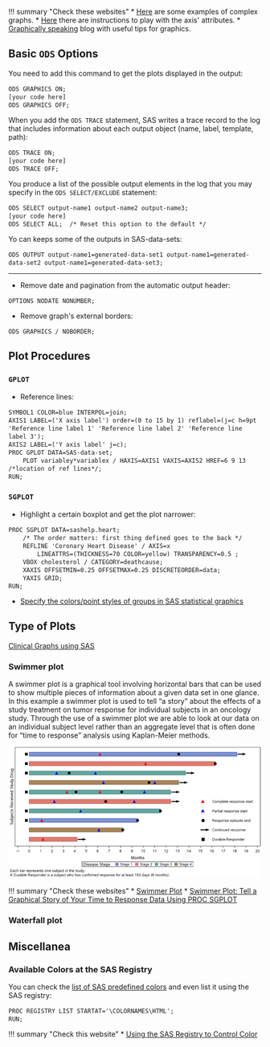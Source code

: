 !!! summary "Check these websites"
    * [Here](https://support.sas.com/resources/papers/proceedings11/281-2011.pdf) are some examples of complex graphs.
    * [Here](http://support.sas.com/documentation/cdl/en/grstatproc/65235/HTML/default/viewer.htm#p07m2vpyq75fgan14m6g5pphnwlr.htm) there are instructions to play with the axis' attributes.
    * [Graphically speaking](http://blogs.sas.com/content/graphicallyspeaking/) blog with useful tips for graphics.

## Basic `ODS` Options

You need to add this command to get the plots displayed in the output:

```
ODS GRAPHICS ON;
[your code here]
ODS GRAPHICS OFF;
```

When you add the `ODS TRACE` statement, SAS writes a trace record to the log that includes information about each output object (name, label, template, path):

``` 
ODS TRACE ON;
[your code here]
ODS TRACE OFF;
```

You produce a list of the possible output elements in the log that you may specify in the `ODS SELECT/EXCLUDE` statement:

```
ODS SELECT output-name1 output-name2 output-name3;
[your code here]
ODS SELECT ALL;  /* Reset this option to the default */
```

Yo can keeps some of the outputs in SAS-data-sets:

```
ODS OUTPUT output-name1=generated-data-set1 output-name1=generated-data-set2 output-name1=generated-data-set3;
```

---

* Remove date and pagination from the automatic output header:
```
OPTIONS NODATE NONUMBER;
```

* Remove graph's external borders:
```
ODS GRAPHICS / NOBORDER;
```

## Plot Procedures

### `GPLOT`

* Reference lines:

```
SYMBOL1 COLOR=blue INTERPOL=join;
AXIS1 LABEL=('X axis label') order=(0 to 15 by 1) reflabel=(j=c h=9pt 'Reference line label 1' 'Reference line label 2' 'Reference line label 3');
AXIS2 LABEL=('Y axis label' j=c);
PROC GPLOT DATA=SAS-data-set;
	PLOT variabley*variablex / HAXIS=AXIS1 VAXIS=AXIS2 HREF=6 9 13 /*location of ref lines*/;
RUN;
```

### `SGPLOT`

* Highlight a certain boxplot and get the plot narrower: 
```
PROC SGPLOT DATA=sashelp.heart;
	/* The order matters: first thing defined goes to the back */
	REFLINE 'Coronary Heart Disease' / AXIS=x 
    	LINEATTRS=(THICKNESS=70 COLOR=yellow) TRANSPARENCY=0.5 ;
	VBOX cholesterol / CATEGORY=deathcause;
	XAXIS OFFSETMIN=0.25 OFFSETMAX=0.25 DISCRETEORDER=data;
    YAXIS GRID;
RUN;
```

* [Specify the colors/point styles of groups in SAS statistical graphics](http://blogs.sas.com/content/iml/2012/10/17/specify-the-colors-of-groups-in-sas-statistical-graphics.html)

## Type of Plots

[Clinical Graphs using SAS](https://www.lexjansen.com/phuse/2016/dv/DV04.pdf)

### Swimmer plot

A swimmer plot is a graphical tool involving horizontal bars that can be used to show multiple pieces of information about a given data set in one glance. In this example a swimmer plot is used to tell “a story” about the effects of a study treatment on tumor response for individual subjects in an oncology study. Through the use of a swimmer plot we are able to look at our data on an individual subject level rather than an aggregate level that is often done for “time to response” analysis using Kaplan-Meier methods.

![Swimmer plot](../images/swimmer-plot.png "Swimmer plot")

!!! summary "Check these websites"
    * [Swimmer Plot](https://blogs.sas.com/content/graphicallyspeaking/2014/06/22/swimmer-plot/)
    * [Swimmer Plot: Tell a Graphical Story of Your Time to Response Data Using PROC
SGPLOT](http://www.pharmasug.org/proceedings/2014/DG/PharmaSUG-2014-DG07.pdf)

### Waterfall plot

## Miscellanea

### Available Colors at the SAS Registry

You can check the [list of SAS predefined colors](http://support.sas.com/documentation/cdl/en/graphref/69717/HTML/default/viewer.htm#n161ukdyz9wpfsn1nh8sihforvyq.htm) and even list it using the SAS registry:

```
PROC REGISTRY LIST STARTAT='\COLORNAMES\HTML'; 
RUN; 
```

!!! summary "Check this website"
    * [Using the SAS Registry to Control Color](http://support.sas.com/documentation/cdl/en/lrcon/69852/HTML/default/viewer.htm#n1hpynpm51h88wn1izdahm5id5yw.htm#p1xtn4wjg933son1p6o6t8izxtrr)
